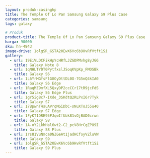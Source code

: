 ```yaml
---
layout: produk-casinghp
title: The Temple Of Lo Pan Samsung Galaxy S9 Plus Case
categories: samsung
tags: galaxy

# Produk
product-title: The Temple Of Lo Pan Samsung Galaxy S9 Plus Case
harga: 90000
sku: hn-4843
image-drive: 1olgSR_GSTA20EwX6Vc6b9HvRfVtft1Si
gallery:
  - url: 19EiVLDCFikHpYcHRfLJZGDPMvhg8yJG6
    title: Galaxy Note 8
  - url: 1qNHLTY0T0PytfxslJSoqKVpKp_FMOSBk
    title: Galaxy S6
  - url: 1L6YrMGfsFlG8OyDttDL0O-7G5nQ4kIA0
    title: Galaxy S6 Edge
  - url: 1RaqMZ9mfXL5QxyDP2ccCCr17tR9jcFdS
    title: Galaxy S6 Edge Plus
  - url: 1gY5ig8c7-IXde_3SKdtQ2RLPxI6r7Tyk
    title: Galaxy S7
  - url: 17BpwnT4suAVrqMGiDbC-sNuXToJ55u40
    title: Galaxy S7 Edge
  - url: 1FyKT1DRE95PJqwIfUbk81vOjBAD0crwn
    title: Galaxy S8
  - url: 1A-oY2LkhHal6wt2-C2_pcV8HrCgZP89I
    title: Galaxy S8 Plus
  - url: 1rs81VuNmca0NZGeAt1jadHCfoyVZluVW
    title: Galaxy S9
  - url: 1olgSR_GSTA20EwX6Vc6b9HvRfVtft1Si
    title: Galaxy S9 Plus
---
```


